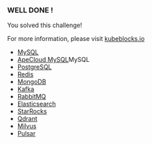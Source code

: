 
<br>

### WELL DONE !

You solved this challenge!

For more information, please visit [kubeblocks.io](https://kubeblocks.io/)

- [MySQL](https://kubeblocks.io/docs/preview/user_docs/kubeblocks-for-mysql-community-edition/cluster-management/create-and-connect-a-mysql-cluster)
- [ApeCloud MySQL](https://kubeblocks.io/docs/preview/user_docs/kubeblocks-for-apecloud-mysql/cluster-management/create-and-connect-an-apecloud-mysql-cluster)MySQL
- [PostgreSQL](https://kubeblocks.io/docs/preview/user_docs/kubeblocks-for-postgresql/cluster-management/create-and-connect-a-postgresql-cluster)
- [Redis](https://kubeblocks.io/docs/preview/user_docs/kubeblocks-for-redis/cluster-management/create-and-connect-a-redis-cluster)
- [MongoDB](https://kubeblocks.io/docs/preview/user_docs/kubeblocks-for-mongodb/cluster-management/create-and-connect-to-a-mongodb-cluster)
- [Kafka](https://kubeblocks.io/docs/preview/user_docs/kubeblocks-for-kafka/cluster-management/create-a-kafka-cluster)
- [RabbitMQ](https://kubeblocks.io/docs/preview/user_docs/kubeblocks-for-rabbitmq/manage-rabbitmq)
- [Elasticsearch](https://kubeblocks.io/docs/preview/user_docs/kubeblocks-for-elasticsearch/manage-elasticsearch)
- [StarRocks](https://kubeblocks.io/docs/preview/user_docs/kubeblocks-for-starrocks/manage-starrocks)
- [Qdrant](https://kubeblocks.io/docs/preview/user_docs/kubeblocks-for-qdrant/manage-qdrant)
- [Milvus](https://kubeblocks.io/docs/preview/user_docs/kubeblocks-for-milvus/manage-milvus)
- [Pulsar](https://kubeblocks.io/docs/preview/user_docs/kubeblocks-for-pulsar/cluster-management/create-pulsar-cluster-on-kubeblocks)